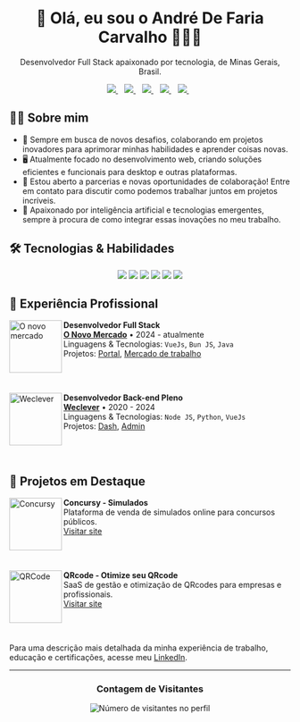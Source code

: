 <h1 align='center'>
  👋 Olá, eu sou o André De Faria Carvalho 🤙👨‍💻
</h1>

<p align='center'>
  Desenvolvedor Full Stack apaixonado por tecnologia, de Minas Gerais, Brasil.
</p>

<div align='center'>
  <a href="https://x.com/andredfaria">
    <img src="https://img.shields.io/badge/Twitter (X)-%230077B5.svg?&style=for-the-badge&logo=X&color=black"/>
  </a>&nbsp;&nbsp;
  <a href="https://www.linkedin.com/in/andre-de-faria/">
    <img src="https://img.shields.io/badge/LinkedIn-%230077B5.svg?&style=for-the-badge&logo=linkedin&logoColor=white" />
  </a>&nbsp;&nbsp;
  <a href="https://www.instagram.com/andredefaria/">
    <img src="https://img.shields.io/badge/Instagram-%23E4405F.svg?&style=for-the-badge&logo=instagram&logoColor=white" />        
  </a>&nbsp;&nbsp;
  <a href="https://www.facebook.com/andredefariacarvalho/">
    <img src="https://img.shields.io/badge/Facebook-%231877F2.svg?&style=for-the-badge&logo=facebook&logoColor=white" />        
  </a>&nbsp;&nbsp;
  <a href="mailto:adfariacarvalho@gmail.com">
    <img src="https://img.shields.io/badge/Gmail-D14836?style=for-the-badge&logo=gmail&logoColor=white" />
  </a>&nbsp;&nbsp;
</div>

## 👨‍💻 Sobre mim

- 🚀 Sempre em busca de novos desafios, colaborando em projetos inovadores para aprimorar minhas habilidades e aprender coisas novas.
- 🖥️ Atualmente focado no desenvolvimento web, criando soluções eficientes e funcionais para desktop e outras plataformas.
- 🤝 Estou aberto a parcerias e novas oportunidades de colaboração! Entre em contato para discutir como podemos trabalhar juntos em projetos incríveis.
- 🎯 Apaixonado por inteligência artificial e tecnologias emergentes, sempre à procura de como integrar essas inovações no meu trabalho.

## 🛠️ Tecnologias & Habilidades

<div align="center">
  <img src="https://img.shields.io/badge/JavaScript-F7DF1E?style=for-the-badge&logo=javascript&logoColor=black" />
  <img src="https://img.shields.io/badge/Vue.js-4FC08D?style=for-the-badge&logo=vue.js&logoColor=white" />
  <img src="https://img.shields.io/badge/Node.js-339933?style=for-the-badge&logo=node.js&logoColor=white" />
  <img src="https://img.shields.io/badge/Python-3776AB?style=for-the-badge&logo=python&logoColor=white" />
  <img src="https://img.shields.io/badge/Java-ED8B00?style=for-the-badge&logo=java&logoColor=white" />
  <img src="https://img.shields.io/badge/Bun-000000?style=for-the-badge&logo=bun&logoColor=white" />
</div>

## 💼 Experiência Profissional

<div>
  <a href="https://onovomercado.com/">
    <img align="left" height="94px" width="94px" alt="O novo mercado" src="https://encrypted-tbn0.gstatic.com/images?q=tbn:ANd9GcRq17CLNDBxWwnCSwKrY3Ph1EaSlHXfFck-zA&s"/>
  </a>
  <div>
    <strong>Desenvolvedor Full Stack</strong><br />
    <a href="https://onovomercado.com/"><strong>O Novo Mercado</strong></a> • 2024 - atualmente<br />
    Linguagens & Tecnologias: <code>VueJs</code>, <code>Bun JS</code>, <code>Java</code><br />
    Projetos: <a href="https://portal.onovomercado.com.br/">Portal</a>, <a href="https://omercadodetrabalho.com/">Mercado de trabalho</a>
  </div>
</div>

<br /><br />

<div>
  <a href="https://weclever.com/">
    <img align="left" height="94px" width="94px" alt="Weclever" src="https://media.licdn.com/dms/image/v2/C4E0BAQE2JqE5FJsDKA/company-logo_200_200/company-logo_200_200/0/1656681296757/wecleverco_logo?e=2147483647&v=beta&t=2uRl-fbRUXqnyDzb5vVvz9iecyQGGjYcKTkKmClm_ww"/>
  </a>
  <div>
    <strong>Desenvolvedor Back-end Pleno</strong><br />
    <a href="https://weclever.com/"><strong>Weclever</strong></a> • 2020 - 2024<br />
    Linguagens & Tecnologias: <code>Node JS</code>, <code>Python</code>, <code>VueJs</code><br />
    Projetos: <a href="https://dashboard.weclever.co/">Dash</a>, <a href="https://admin.weclever.co/signin">Admin</a>
  </div>
</div>

<br /><br />

## 🚀 Projetos em Destaque

<div>
  <a href="https://www.concursy.com.br">
    <img align="left" height="94px" width="94px" alt="Concursy" src="https://www.concursy.com.br/assets/logo-square.png"/>
  </a>
  <div>
    <strong>Concursy - Simulados</strong><br />
    Plataforma de venda de simulados online para concursos públicos.<br />
    <a href="https://www.concursy.com.br">Visitar site</a>
  </div>
</div>

<br /><br />

<div>
  <a href="https://qrscode.vercel.app/">
    <img align="left" height="94px" width="94px" alt="QRCode" src="https://upload.wikimedia.org/wikipedia/commons/thumb/f/fa/Link_pra_pagina_principal_da_Wikipedia-PT_em_codigo_QR_b.svg/1200px-Link_pra_pagina_principal_da_Wikipedia-PT_em_codigo_QR_b.svg.png"/>
  </a>
  <div>
    <strong>QRcode - Otimize seu QRcode</strong><br />
    SaaS de gestão e otimização de QRcodes para empresas e profissionais.<br />
    <a href="https://qrscode.vercel.app/">Visitar site</a>
  </div>
</div>

<br /><br />

Para uma descrição mais detalhada da minha experiência de trabalho, educação e certificações, acesse meu [LinkedIn](https://www.linkedin.com/in/andre-de-faria/).

---

<div align="center">
  <h3>Contagem de Visitantes</h3>
  <img src="https://profile-counter.glitch.me/andredefaria/count.svg" alt="Número de visitantes no perfil" />
</div>
